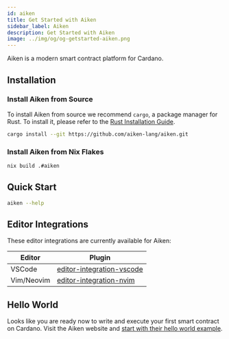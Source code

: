 ```yaml
---
id: aiken
title: Get Started with Aiken
sidebar_label: Aiken
description: Get Started with Aiken
image: ../img/og/og-getstarted-aiken.png
---
```


Aiken is a modern smart contract platform for Cardano.

## Installation

### Install Aiken from Source

To install Aiken from source we recommend `cargo`, a package manager for Rust. To install it, please refer to the [Rust Installation Guide](https://doc.rust-lang.org/stable/book/ch01-01-installation.html).

```sh
cargo install --git https://github.com/aiken-lang/aiken.git
```

### Install Aiken from Nix Flakes

```sh
nix build .#aiken
```

## Quick Start

```sh
aiken --help
```

## Editor Integrations

These editor integrations are currently available for Aiken:

| Editor        |      Plugin | 
| ------------- | ----------- | 
| VSCode     | [editor-integration-vscode](https://github.com/aiken-lang/editor-integration-vscode) | 
| Vim/Neovim      |   [editor-integration-nvim](https://github.com/aiken-lang/editor-integration-nvim)  |  


## Hello World

Looks like you are ready now to write and execute your first smart contract on Cardano. Visit the Aiken website and [start with their hello world example](https://aiken-lang.org/getting-started/hello-world). 
